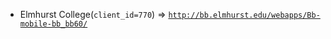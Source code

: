  - Elmhurst College(`client_id=770`) => [`http://bb.elmhurst.edu/webapps/Bb-mobile-bb_bb60/`](http://bb.elmhurst.edu/webapps/Bb-mobile-bb_bb60/)
